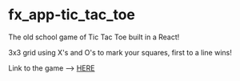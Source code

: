 # fx_app-tic_tac_toe
The old school game of Tic Tac Toe built in a React!

3x3 grid using X's and O's to mark your squares, first to a line wins!

Link to the game --> [HERE][1]

[1]: https://crowzfx.co.uk/apps/tictactoe